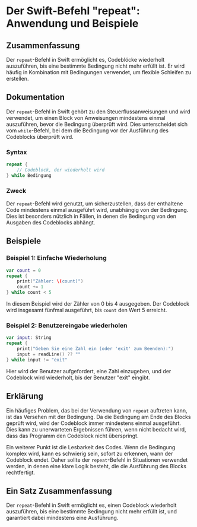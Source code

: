 <!--
Meta Description: # Der Swift-Befehl "repeat": Anwendung und Beispiele ## Zusammenfassung Der `repeat`-Befehl in Swift ermöglicht es, Codeblöcke wiederholt auszuführen,...
Meta Keywords: der, wird, repeat, bedingung, die
-->

# Der Swift-Befehl "repeat": Anwendung und Beispiele

## Zusammenfassung
Der `repeat`-Befehl in Swift ermöglicht es, Codeblöcke wiederholt auszuführen, bis eine bestimmte Bedingung nicht mehr erfüllt ist. Er wird häufig in Kombination mit Bedingungen verwendet, um flexible Schleifen zu erstellen.

## Dokumentation
Der `repeat`-Befehl in Swift gehört zu den Steuerflussanweisungen und wird verwendet, um einen Block von Anweisungen mindestens einmal auszuführen, bevor die Bedingung überprüft wird. Dies unterscheidet sich vom `while`-Befehl, bei dem die Bedingung vor der Ausführung des Codeblocks überprüft wird.

### Syntax
```swift
repeat {
    // Codeblock, der wiederholt wird
} while Bedingung
```

### Zweck
Der `repeat`-Befehl wird genutzt, um sicherzustellen, dass der enthaltene Code mindestens einmal ausgeführt wird, unabhängig von der Bedingung. Dies ist besonders nützlich in Fällen, in denen die Bedingung von den Ausgaben des Codeblocks abhängt.

## Beispiele
### Beispiel 1: Einfache Wiederholung
```swift
var count = 0
repeat {
    print("Zähler: \(count)")
    count += 1
} while count < 5
```
In diesem Beispiel wird der Zähler von 0 bis 4 ausgegeben. Der Codeblock wird insgesamt fünfmal ausgeführt, bis `count` den Wert 5 erreicht.

### Beispiel 2: Benutzereingabe wiederholen
```swift
var input: String
repeat {
    print("Geben Sie eine Zahl ein (oder 'exit' zum Beenden):")
    input = readLine() ?? ""
} while input != "exit"
```
Hier wird der Benutzer aufgefordert, eine Zahl einzugeben, und der Codeblock wird wiederholt, bis der Benutzer "exit" eingibt.

## Erklärung
Ein häufiges Problem, das bei der Verwendung von `repeat` auftreten kann, ist das Versehen mit der Bedingung. Da die Bedingung am Ende des Blocks geprüft wird, wird der Codeblock immer mindestens einmal ausgeführt. Dies kann zu unerwarteten Ergebnissen führen, wenn nicht bedacht wird, dass das Programm den Codeblock nicht überspringt.

Ein weiterer Punkt ist die Lesbarkeit des Codes. Wenn die Bedingung komplex wird, kann es schwierig sein, sofort zu erkennen, wann der Codeblock endet. Daher sollte der `repeat`-Befehl in Situationen verwendet werden, in denen eine klare Logik besteht, die die Ausführung des Blocks rechtfertigt.

## Ein Satz Zusammenfassung
Der `repeat`-Befehl in Swift ermöglicht es, einen Codeblock wiederholt auszuführen, bis eine bestimmte Bedingung nicht mehr erfüllt ist, und garantiert dabei mindestens eine Ausführung.
